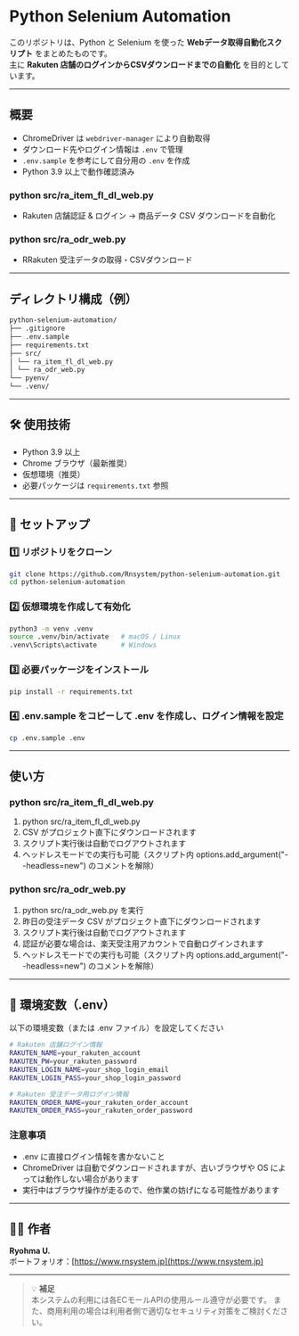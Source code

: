 # Python Selenium Automation

このリポジトリは、Python と Selenium を使った **Webデータ取得自動化スクリプト** をまとめたものです。  
主に **Rakuten 店舗のログインからCSVダウンロードまでの自動化** を目的としています。

---

## 概要
- ChromeDriver は `webdriver-manager` により自動取得
- ダウンロード先やログイン情報は `.env` で管理
- `.env.sample` を参考にして自分用の `.env` を作成
- Python 3.9 以上で動作確認済み

### python src/ra_item_fl_dl_web.py
- Rakuten 店舗認証 & ログイン → 商品データ CSV ダウンロードを自動化

### python src/ra_odr_web.py
- RRakuten 受注データの取得・CSVダウンロード 

---

## ディレクトリ構成（例）

```bash
python-selenium-automation/
├── .gitignore
├── .env.sample
├── requirements.txt
├── src/
│ └── ra_item_fl_dl_web.py
│ └── ra_odr_web.py 
└── pyenv/
└── .venv/
```

---

## 🛠 使用技術
- Python 3.9 以上
- Chrome ブラウザ（最新推奨）
- 仮想環境（推奨）
- 必要パッケージは `requirements.txt` 参照

---

## 🚀 セットアップ

### 1️⃣ リポジトリをクローン
```bash
git clone https://github.com/Rnsystem/python-selenium-automation.git
cd python-selenium-automation
```

### 2️⃣ 仮想環境を作成して有効化
```bash
python3 -m venv .venv
source .venv/bin/activate   # macOS / Linux
.venv\Scripts\activate      # Windows
```

### 3️⃣ 必要パッケージをインストール
```bash
pip install -r requirements.txt
```

### 4️⃣ .env.sample をコピーして .env を作成し、ログイン情報を設定
```bash
cp .env.sample .env
```

---

## 使い方

### python src/ra_item_fl_dl_web.py
1. python src/ra_item_fl_dl_web.py
2. CSV がプロジェクト直下にダウンロードされます
3. スクリプト実行後は自動でログアウトされます
4. ヘッドレスモードでの実行も可能（スクリプト内 options.add_argument("--headless=new") のコメントを解除）

### python src/ra_odr_web.py
1. python src/ra_odr_web.py を実行
2. 昨日の受注データ CSV がプロジェクト直下にダウンロードされます
3. スクリプト実行後は自動でログアウトされます
4. 認証が必要な場合は、楽天受注用アカウントで自動ログインされます
5. ヘッドレスモードでの実行も可能（スクリプト内 options.add_argument("--headless=new") のコメントを解除）

---

## 🔐 環境変数（.env）

以下の環境変数（または .env ファイル）を設定してください
```bash
# Rakuten 店舗ログイン情報
RAKUTEN_NAME=your_rakuten_account
RAKUTEN_PW=your_rakuten_password
RAKUTEN_LOGIN_NAME=your_shop_login_email
RAKUTEN_LOGIN_PASS=your_shop_login_password

# Rakuten 受注データ用ログイン情報
RAKUTEN_ORDER_NAME=your_rakuten_order_account
RAKUTEN_ORDER_PASS=your_rakuten_order_password
```

### 注意事項
- .env に直接ログイン情報を書かないこと
- ChromeDriver は自動でダウンロードされますが、古いブラウザや OS によっては動作しない場合があります
- 実行中はブラウザ操作が走るので、他作業の妨げになる可能性があります

---

## 🧑‍💻 作者

**Ryohma U.**  
ポートフォリオ：[https://www.rnsystem.jp](https://www.rnsystem.jp)

---

> 💡 **補足**  
> 本システムの利用には各ECモールAPIの使用ルール遵守が必要です。
> また、商用利用の場合は利用者側で適切なセキュリティ対策をご検討ください。

